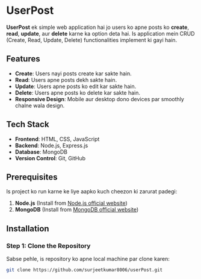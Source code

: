 # UserPost

**UserPost** ek simple web application hai jo users ko apne posts ko **create**, **read**, **update**, aur **delete** karne ka option deta hai. Is application mein CRUD (Create, Read, Update, Delete) functionalities implement ki gayi hain.

## Features

- **Create**: Users nayi posts create kar sakte hain.
- **Read**: Users apne posts dekh sakte hain.
- **Update**: Users apne posts ko edit kar sakte hain.
- **Delete**: Users apne posts ko delete kar sakte hain.
- **Responsive Design**: Mobile aur desktop dono devices par smoothly chalne wala design.

## Tech Stack

- **Frontend**: HTML, CSS, JavaScript
- **Backend**: Node.js, Express.js
- **Database**: MongoDB
- **Version Control**: Git, GitHub

## Prerequisites

Is project ko run karne ke liye aapko kuch cheezon ki zarurat padegi:

1. **Node.js** (Install from [Node.js official website](https://nodejs.org/))
2. **MongoDB** (Install from [MongoDB official website](https://www.mongodb.com/try/download/community))

## Installation

### Step 1: Clone the Repository

Sabse pehle, is repository ko apne local machine par clone karen:

```bash
git clone https://github.com/surjeetkumar8006/userPost.git
